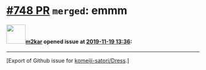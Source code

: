# [\#748 PR](https://github.com/komeiji-satori/Dress/pull/748) `merged`: emmm 

#### <img src="https://avatars.githubusercontent.com/u/16930652?u=7ae882d5db54cd65af147f740c06c5a2d0cd4ec8&v=4" width="50">[m2kar](https://github.com/m2kar) opened issue at [2019-11-19 13:36](https://github.com/komeiji-satori/Dress/pull/748):






-------------------------------------------------------------------------------



[Export of Github issue for [komeiji-satori/Dress](https://github.com/komeiji-satori/Dress).]
